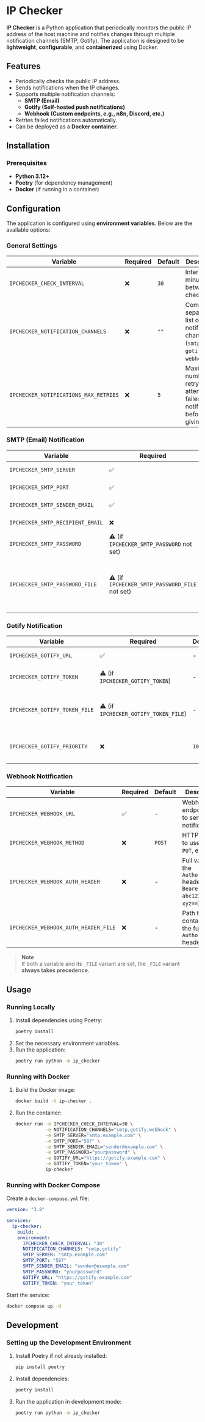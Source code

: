 # IP Checker

**IP Checker** is a Python application that periodically monitors the public IP address of the host machine and notifies
changes through multiple notification channels (SMTP, Gotify). The application is designed to be **lightweight**,
**configurable**, and **containerized** using Docker.

## Features

- Periodically checks the public IP address.
- Sends notifications when the IP changes.
- Supports multiple notification channels:
    - **SMTP (Email)**
    - **Gotify (Self-hosted push notifications)**
    - **Webhook (Custom endpoints, e.g., n8n, Discord, etc.)**
- Retries failed notifications automatically.
- Can be deployed as a **Docker container**.

## Installation

### Prerequisites

- **Python 3.12+**
- **Poetry** (for dependency management)
- **Docker** (if running in a container)

## Configuration

The application is configured using **environment variables**. Below are the available options:

### **General Settings**

| Variable                              | Required | Default | Description                                                                 |
|---------------------------------------|----------|---------|-----------------------------------------------------------------------------|
| `IPCHECKER_CHECK_INTERVAL`            | ❌        | `30`    | Interval in minutes between IP checks                                       |
| `IPCHECKER_NOTIFICATION_CHANNELS`     | ❌        | `""`    | Comma-separated list of notification channels (`smtp`, `gotify`, `webhook`) |
| `IPCHECKER_NOTIFICATIONS_MAX_RETRIES` | ❌        | `5`     | Maximum number of retry attempts for failed notifications before giving up  |

### **SMTP (Email) Notification**

| Variable                         | Required                                       | Default      | Description                                                                |
|----------------------------------|------------------------------------------------|--------------|----------------------------------------------------------------------------|
| `IPCHECKER_SMTP_SERVER`          | ✅                                              | -            | SMTP server address                                                        |
| `IPCHECKER_SMTP_PORT`            | ✅                                              | -            | SMTP server port                                                           |
| `IPCHECKER_SMTP_SENDER_EMAIL`    | ✅                                              | -            | Sender email address                                                       |
| `IPCHECKER_SMTP_RECIPIENT_EMAIL` | ❌                                              | sender email | Recipient email address                                                    |
| `IPCHECKER_SMTP_PASSWORD`        | ⚠️ (if `IPCHECKER_SMTP_PASSWORD` not set)      | -            | SMTP authentication password                                               |
| `IPCHECKER_SMTP_PASSWORD_FILE`   | ⚠️ (if `IPCHECKER_SMTP_PASSWORD_FILE` not set) | -            | Path to a file containing the SMTP password (takes precedence if provided) |

### **Gotify Notification**

| Variable                      | Required                              | Default | Description                                |
|-------------------------------|---------------------------------------|---------|--------------------------------------------|
| `IPCHECKER_GOTIFY_URL`        | ✅                                     | -       | Gotify server URL                          |
| `IPCHECKER_GOTIFY_TOKEN`      | ⚠️ (if `IPCHECKER_GOTIFY_TOKEN`)      | -       | Gotify application token                   |
| `IPCHECKER_GOTIFY_TOKEN_FILE` | ⚠️ (if `IPCHECKER_GOTIFY_TOKEN_FILE`) | -       | Path to a file containing the Gotify token |
| `IPCHECKER_GOTIFY_PRIORITY`   | ❌                                     | `10`    | Gotify message priority (1-10)             |

### **Webhook Notification**

| Variable                             | Required | Default | Description                                                                    |
|--------------------------------------|----------|---------|--------------------------------------------------------------------------------|
| `IPCHECKER_WEBHOOK_URL`              | ✅        | -       | Webhook endpoint URL to send the notification to                               |
| `IPCHECKER_WEBHOOK_METHOD`           | ❌        | `POST`  | HTTP method to use (`POST`, `PUT`, etc.)                                       |
| `IPCHECKER_WEBHOOK_AUTH_HEADER`      | ❌        | -       | Full value of the `Authorization` header (e.g. `Bearer abc123`, `Basic xyz==`) |
| `IPCHECKER_WEBHOOK_AUTH_HEADER_FILE` | ❌        | -       | Path to a file containing the full `Authorization` header value                |

> **Note**  
> If both a variable and its `_FILE` variant are set, the `_FILE` variant **always takes precedence**.

## Usage

### **Running Locally**

1. Install dependencies using Poetry:
   ```bash
   poetry install
   ```
2. Set the necessary environment variables.
3. Run the application:
   ```bash
   poetry run python -m ip_checker
   ```

### **Running with Docker**

1. Build the Docker image:
   ```bash
   docker build -t ip-checker .
   ```
2. Run the container:
   ```bash
   docker run -e IPCHECKER_CHECK_INTERVAL=30 \
              -e NOTIFICATION_CHANNELS="smtp,gotify,webhook" \
              -e SMTP_SERVER="smtp.example.com" \
              -e SMTP_PORT="587" \
              -e SMTP_SENDER_EMAIL="sender@example.com" \
              -e SMTP_PASSWORD="yourpassword" \
              -e GOTIFY_URL="https://gotify.example.com" \
              -e GOTIFY_TOKEN="your_token" \
              ip-checker
   ```

### **Running with Docker Compose**

Create a `docker-compose.yml` file:

```yaml
version: "3.8"

services:
  ip-checker:
    build: .
    environment:
      IPCHECKER_CHECK_INTERVAL: "30"
      NOTIFICATION_CHANNELS: "smtp,gotify"
      SMTP_SERVER: "smtp.example.com"
      SMTP_PORT: "587"
      SMTP_SENDER_EMAIL: "sender@example.com"
      SMTP_PASSWORD: "yourpassword"
      GOTIFY_URL: "https://gotify.example.com"
      GOTIFY_TOKEN: "your_token"
```

Start the service:

```bash
docker compose up -d
```

## Development

### **Setting up the Development Environment**

1. Install Poetry if not already installed:
   ```bash
   pip install poetry
   ```
2. Install dependencies:
   ```bash
   poetry install
   ```
3. Run the application in development mode:
   ```bash
   poetry run python -m ip_checker
   ```
